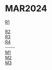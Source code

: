 # MAR2024
<a href="https://vimeo.com/922136830">R1</a>
<div></div>
<a href="https://vk.com/video760598098_456245567">R2</a>
<div></div>
<a href="https://vk.com/video760598098_456245646">R3</a>
<div></div>
<a href="https://ok.ru/video/7118867991223">R4</a>
<div></div>
<div>-----</div>
<a href="https://vk.com/video760598098_456245500">M1</a>
<div></div>
<a href="https://vk.com/video828807734_456241019">M2</a>
<div></div>
<a href="https://vk.com/video760598098_456245516">M3</a>
<div></div>
